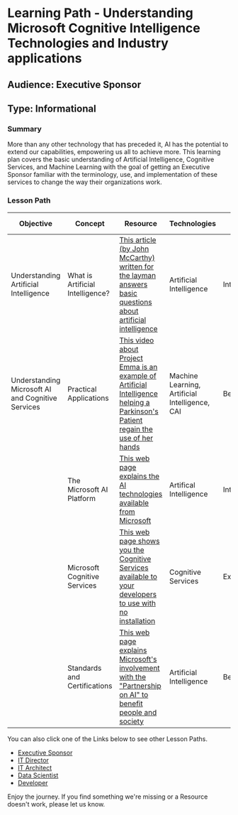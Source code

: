 # Learning Path - Understanding Microsoft Cognitive Intelligence Technologies and Industry applications 

## Audience: Executive Sponsor
## Type: Informational

### Summary
More than any other technology that has preceded it, AI has the potential to extend our capabilities, empowering us all to achieve more. This learning plan covers the basic understanding of Artificial Intelligence, Cognitive Services, and Machine Learning with the goal of getting an Executive Sponsor familiar with the terminology, use, and implementation of these services to change the way their organizations work.

### Lesson Path

| Objective |	Concept	| Resource | Technologies | Level | Pre-Requisites 
| --- |	---	| --- | ---  | ---  | --- 
| Understanding Artificial Intelligence | What is Artificial Intelligence? | [This article (by John McCarthy) written for the layman answers basic questions about artificial intelligence](http://www-formal.stanford.edu/jmc/whatisai/whatisai.html) | Artificial Intelligence | Intermediate | General Computing Knowledge
| Understanding Microsoft AI and Cognitive Services   | Practical Applications | [This video about Project Emma is an example of Artificial Intelligence helping a Parkinson's Patient regain the use of her hands](https://blogs.microsoft.com/transform/feature/emma-can-write-again-thanks-to-prototype-watch-raising-hope-for-parkinsons-disease/#sm.0016winnm1bs8ejhvjn2q961xsnft) | Machine Learning, Artificial Intelligence, CAI | Beginner | None
|                                       | The Microsoft AI Platform | [This web page explains the AI technologies available from Microsoft](https://www.microsoft.com/en-us/AI/ai-platform) | Artifical Intelligence  | Intermediate | General Computing Background
|  | Microsoft Cognitive Services | [This web page shows you the Cognitive Services available to your developers to use with no installation ](https://docs.microsoft.com/en-us/azure/#pivot=services&panel=cognitive) | Cognitive Services | Experienced | Computing Background (to evaluate), Programming API's (to implement)
|  | Standards and Certifications | [This web page explains Microsoft's involvement with the "Partnership on AI" to benefit people and society ](https://www.partnershiponai.org/) | Artificial Intelligence | Beginner | None


You can also click one of the Links below to see other Lesson Paths.

- [Executive Sponsor](https://github.com/BuckWoody/LearningPaths/tree/master/Executive%20Sponsor)
- [IT Director](https://github.com/BuckWoody/LearningPaths/tree/master/IT%20Director)
- [IT Architect](https://github.com/BuckWoody/LearningPaths/tree/master/IT%20Architect)
- [Data Scientist](https://github.com/BuckWoody/LearningPaths/tree/master/Data%20Scientist)
- [Developer](https://github.com/BuckWoody/LearningPaths/tree/master/Developer)

Enjoy the journey. If you find something we're missing or a Resource doesn't work, please let us know.
